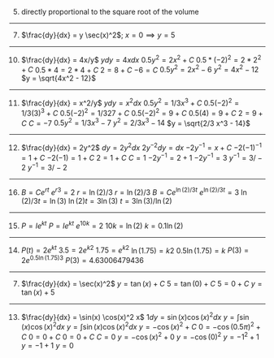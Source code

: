 5. directly proportional to the square root of the volume
---
7. $\frac{dy}{dx} = y \sec(x)^2$; $x=0 \implies y=5$
---
10. $\frac{dy}{dx} = 4x/y$
	$y dy = 4x dx$
	$0.5y^2 = 2x^2 + C$
	$0.5*(-2)^2 = 2*2^2 + C$
	$0.5*4 = 2*4 + C$
	$2 = 8 + C$
	$-6 = C$
	$0.5y^2 = 2x^2 - 6$
	$y^2 = 4x^2 - 12$
	$y = \sqrt{4x^2 - 12}$
---
11. $\frac{dy}{dx} = x^2/y$
	$y dy = x^2 dx$
	$0.5y^2 = 1/3 x^3 + C$
	$0.5(-2)^2 = 1/3 (3)^3 + C$
	$0.5(-2)^2 = 1/3 27 + C$
	$0.5(-2)^2 = 9 + C$
	$0.5(4) = 9 + C$
	$2 = 9 + C$
	$C = -7$
	$0.5y^2 = 1/3 x^3 - 7$
	$y^2 = 2/3 x^3 - 14$
	$y = \sqrt{2/3 x^3 - 14}$
---
12. $\frac{dy}{dx} = 2y^2$
	$dy = 2y^2 dx$
	$2y^{-2} dy = dx$
	$-2y^{-1} = x + C$
	$-2(-1)^{-1} = 1 + C$
	$-2(-1) = 1 + C$
	$2 = 1 + C$
	$C = 1$
	$-2y^{-1} = 2 + 1$
	$-2y^{-1} = 3$
	$y^{-1} = 3/-2$
	$y^{-1} = 3/-2$
---
16. $B = Ce^{rt}$
	$e^{r3} = 2$
	$r = \ln(2)/3$
	$r = \ln(2)/3$
	$B = Ce^{\ln(2)/3 t}$
	$e^{\ln(2)/3 t} = 3$
	$\ln(2)/3 t = \ln(3)$
	$\ln(2) t = 3\ln(3)$
	$t = 3\ln(3)/\ln(2)$
---
15. $P = Ie^{kt}$
	$P = Ie^{kt}$
	$e^{10k} = 2$
	$10k = \ln(2)$
	$k = 0.1\ln(2)$
---
14. $P(t) = 2e^{kt}$
	$3.5 = 2e^{k2}$
	$1.75 = e^{k2}$
	$\ln(1.75) = k2$
	$0.5\ln(1.75) = k$
	$P(3) = 2e^{0.5\ln(1.75)3}$
	$P(3) = 4.63006479436$
---
7. $\frac{dy}{dx} = \sec(x)^2$
	$y = \tan(x) + C$
	$5 = \tan(0) + C$
	$5 = 0 + C$
	$y = \tan(x) + 5$
---
13. $\frac{dy}{dx} = \sin(x) \cos(x)^2 x$
	$1 dy = \sin(x) \cos(x)^2 dx$
	$y = \int \sin(x) \cos(x)^2 dx$
	$y = \int \sin(x) \cos(x)^2 dx$
	$y = -\cos(x)^2 + C$
	$0 = -\cos(0.5\pi)^2 + C$
	$0 = 0 + C$
	$0 = 0 + C$
	$C = 0$
	$y = -\cos(x)^2 + 0$
	$y = -\cos(0)^2$
	$y = -1^2 + 1$
	$y = -1 + 1$
	$y = 0$